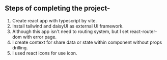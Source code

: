 ## Steps of completing the project-

1. Create react app with typescript by vite.
2. Install tailwind and daisyUI as external UI framework.
3. Although this app isn't need to routing system, but I set react-router-dom with error page.
4. I create context for share data or state within component without props drilling.
5. I used react icons for use icon.
